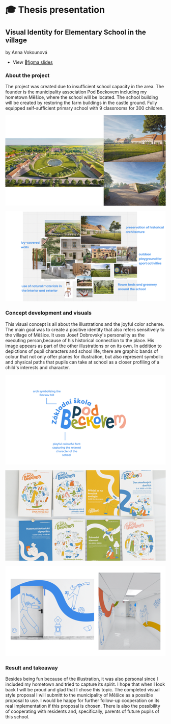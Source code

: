 # 🎓 Thesis presentation

## Visual Identity for Elementary School in the village 

by Anna Vokounová

- View 📁[figma slides](https://www.figma.com/proto/10tEkcuKMj7xXKM9MsBymw/thesis-presentation?page-id=0%3A1&type=design&node-id=5-15477&viewport=313%2C639%2C0.02&scaling=min-zoom&starting-point-node-id=1%3A638)

### About the project
The project was created due to insufficient school capacity in the area. The founder is the municipality association Pod Beckovem including my hometown Měšice, where the school will be located. 
The school building will be created by restoring the farm buildings in the castle ground. 
Fully equipped self-sufficient primary school with 9 classrooms for 300 children.
 
![An architectural visual representation of the school building in relation to the castle.](01.jpg)

![Moodboard of elements of the school exterier and interier including garden, playground or ivycovered walls](02.jpg)
### Concept development and visuals
This visual concept is all about the illustrations and the joyful color scheme. The main goal was to create a positive identity that also refers sensitively to the village of Měšice. It uses Josef Dobrovsky's personality as the executing person,because of his historical connection to the place. His image appears as part of the other illustrations or on its own. In addition to depictions of pupil characters and school life, there are graphic bands of colour that not only offer planes for illustration, but also represent symbolic and physical paths that pupils can take at school as a closer profiling of a child's interests and character.

![colorful logotype of primary school Pod Beckovem](03.jpg)

![alt text](04.png)

![alt text](05.png)
### Result and takeaway
Besides being fun because of the illustration, it was also personal since I included my hometown and tried to capture its spirit. 
I hope that when I look back I will be proud and glad that I chose this topic. The completed visual style proposal I will submitt to the municipality of Měšice as a possible proposal to use. I would be happy for further follow-up cooperation on its real implementation if this proposal is chosen. There is also the possibility of cooperating with residents and, specifically, parents of future pupils of this school.
